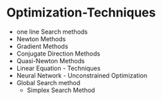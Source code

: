 # Optimization-Techniques
- one line Search methods
- Newton Methods
- Gradient Methods
- Conjugate Direction Methods
- Quasi-Newton Methods
- Linear Equation - Techniques
- Neural Network - Unconstrained Optimization
- Global Search method
  - Simplex Search Method
